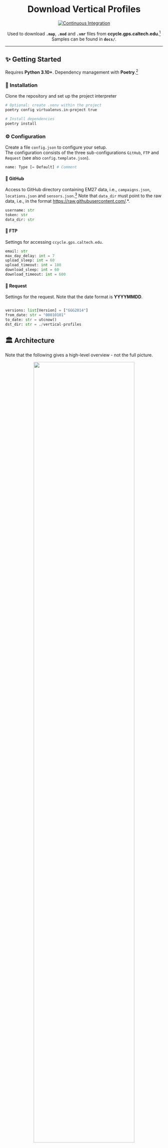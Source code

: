 <h1 align="center">Download Vertical Profiles</h1>

<div align="center">

[![Continuous Integration](https://github.com/tum-esm/automated-retrieval-pipeline/tree/main/extract-retrieval-data/actions/workflows/continuous-integration.yml/badge.svg)](https://github.com/tum-esm/automated-retrieval-pipeline/tree/main/extract-retrieval-data/actions/workflows/continuous_integration.yml)

Used to download __`.map`__, __`.mod`__ and __`.vmr`__ files from __<span>ccycle.gps.caltech.edu</span>__.[^1]<br/>Samples can be found in **`docs/`**.



</div>

<hr />

## :sparkles: Getting Started
Requires __Python 3.10+__. Dependency management with __Poetry__.[^2] 


### :electric_plug: Installation
Clone the repository and set up the project interpreter
```bash
# Optional: create .venv within the project
poetry config virtualenvs.in-project true

# Install dependencies
poetry install
```

### :gear: Configuration

Create a file `config.json` to configure your setup.<br/>The configuration consists of the three sub-configurations `GitHub`, `FTP` and `Request` (see also `config.template.json`).
```python
name: Type [= Default] # Comment
```

#### :octopus: GitHub
Access to GitHub directory containing EM27 data, i.e., `campaigns.json`, `locations.json` and `sensors.json`.[^3] Note that `data_dir` must point to the raw data, i.e., in the format https://raw.githubusercontent.com/.*.
```python
username: str
token: str
data_dir: str
```
####  :floppy_disk: FTP
Settings for accessing `ccycle.gps.caltech.edu`.
```python
email: str
max_day_delay: int = 7
upload_sleep: int = 60
upload_timeout: int = 180
download_sleep: int = 60
download_timeout: int = 600
```
####  :mag_right: Request
Settings for the request. Note that the date format is **YYYYMMDD**.
```python

versions: list[Version] = ["GGG2014"]
from_date: str = "00010101"
to_date: str = utcnow()
dst_dir: str = ./vertical-profiles
```
## 🏛 Architecture
Note that the following gives a high-level overview - not the full picture.
<div align="center">
<a href="docs/architecture.png"><img src="docs/architecture.png" align="center" width="80%" ></a>
</div>

### 🚀 Operation

Run `run.py` manually

```bash
poetry run python run.py
```

**OR** configure a cron job schedule

```bash
crontab -e

# Add the following line
mm hh * * * .../.venv/bin/python .../run.py
```
## 🗄 Structure
```
./
├── .cache/
├── .github/workflows
│   └── continuous_integration.yml
├── docs/
│   ├── GGG2014/
│   ├── GGG2020/
│   └── architecture.png
├── ftp-reports/
├── src/
│   ├── custom_types/
│   │   ├── location_data_types/
│   │   │   ├── location.py
│   │   │   └── sensor.py
│   │   ├── config.py
│   │   ├── query.py
│   │   └── validators.py
│   ├── procedures/
│   │   ├── location_data.py
│   │   ├── query.py
│   │   └── sensor_set.py
│   ├── utils/
│   │   └── network.py
│   └── main.py
├── vertical-profiles/
├── .gitattributes
├── .gitignore
├── README.md
├── config.example.json
├── poetry.lock
├── pyproject.toml
└── run.py
```
####  :floppy_disk: `ccycle.gps.caltech.edu`
**GGG2014**
```
Directories
- upload/modfiles/tar/maps/
- upload/modfiles/tar/mods/
Archives
- maps_48N012E_20211110_20211110.tar
- mods_48N012E_20211110_20211110.tar
Files
- 2021111021_48N012E.map
- NCEP_20221209_19N_099W.mod
```
**GGG2020**
```
Directory
- ginput-jobs/
Archive
- job_000022748_tu_48.00N_12.00E_20211110-20211111.tgz
Files
- fpit/tu/maps-vertical/tu_48N_012E_2021111000Z.map 
- fpit/tu/vertical/FPIT_2021111000Z_48N_012E.mod
- fpit/tu/vmrs-vertical/JL1_2021111000Z_48N_012E.vmr
```
[^1]: TCCON: https://tccon-wiki.caltech.edu/Main/ObtainingGinputData
[^2]: Poetry Installation: https://python-poetry.org/docs/#installation
[^3]: Example Repository: https://github.com/tum-esm/em27-location-data
